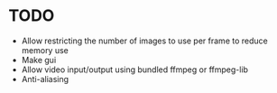 # TODO
- Allow restricting the number of images to use per frame to reduce memory use
- Make gui
- Allow video input/output using bundled ffmpeg or ffmpeg-lib
- Anti-aliasing